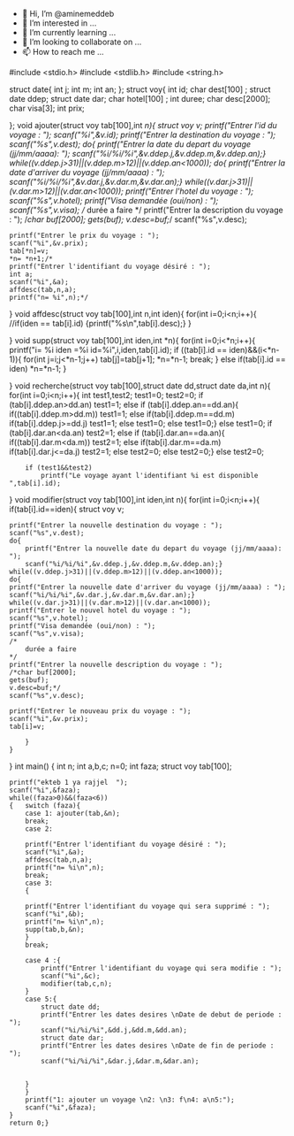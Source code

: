 - 👋 Hi, I’m @aminemeddeb
- 👀 I’m interested in ...
- 🌱 I’m currently learning ...
- 💞️ I’m looking to collaborate on ...
- 📫 How to reach me ...

<!---
aminemeddeb/aminemeddeb is a ✨ special ✨ repository because its `README.md` (this file) appears on your GitHub profile.
You can click the Preview link to take a look at your changes.
--->
#include <stdio.h>
#include <stdlib.h>
#include <string.h>

struct date{
    int j;
    int m;
    int an;
};
struct voy{
int id;
char dest[100] ;
struct date ddep;
struct date dar;
char hotel[100] ;
int duree;
char desc[2000];
char visa[3];
int prix;

};
void ajouter(struct voy tab[100],int *n){
    struct voy v;
    printf("Entrer l'id du voyage : ");
    scanf("%i",&v.id);
    printf("Entrer la destination du voyage : ");
    scanf("%s",v.dest);
    do{
        printf("Entrer la date du depart du voyage (jj/mm/aaaa): ");
        scanf("%i/%i/%i",&v.ddep.j,&v.ddep.m,&v.ddep.an);}
    while((v.ddep.j>31)||(v.ddep.m>12)||(v.ddep.an<1000));
    do{
    printf("Entrer la date d'arriver du voyage (jj/mm/aaaa) : ");
    scanf("%i/%i/%i",&v.dar.j,&v.dar.m,&v.dar.an);}
    while((v.dar.j>31)||(v.dar.m>12)||(v.dar.an<1000));
    printf("Entrer l'hotel du voyage : ");
    scanf("%s",v.hotel);
    printf("Visa demandée (oui/non) : ");
    scanf("%s",v.visa);
    /*
        durée a faire
    */
    printf("Entrer la description du voyage : ");
    /*char buf[2000];
    gets(buf);
    v.desc=buf;*/
    scanf("%s",v.desc);

    printf("Entrer le prix du voyage : ");
    scanf("%i",&v.prix);
    tab[*n]=v;
    *n= *n+1;/*
    printf("Entrer l'identifiant du voyage désiré : ");
    int a;
    scanf("%i",&a);
    affdesc(tab,n,a);
    printf("n= %i",n);*/
}
void affdesc(struct voy tab[100],int n,int iden){
    for(int i=0;i<n;i++){
        //if(iden == tab[i].id)
            {printf("%s\n",tab[i].desc);}
    }

}
void supp(struct voy tab[100],int iden,int *n){
    for(int i=0;i<*n;i++){
        printf("i= %i iden =%i id=%i",i,iden,tab[i].id);
        if ((tab[i].id == iden)&&(i<*n-1)){
            for(int j=i;j<*n-1;j++)
                tab[j]=tab[j+1];
            *n=*n-1;
            break;
        }
        else if(tab[i].id == iden)
            *n=*n-1;
    }

}
void recherche(struct voy tab[100],struct date dd,struct date da,int n){
    for(int i=0;i<n;i++){
            int test1,test2;
            test1=0;
            test2=0;
            if (tab[i].ddep.an>dd.an)
                test1=1;
            else if (tab[i].ddep.an==dd.an){
                if((tab[i].ddep.m>dd.m))
                    test1=1;
                else if(tab[i].ddep.m==dd.m)
                    if(tab[i].ddep.j>=dd.j)
                        test1=1;
                    else
                        test1=0;
                else
                    test1=0;}
            else
                test1=0;
            if (tab[i].dar.an<da.an)
                test2=1;
            else if (tab[i].dar.an==da.an){
                if((tab[i].dar.m<da.m))
                    test2=1;
                else if(tab[i].dar.m==da.m)
                    if(tab[i].dar.j<=da.j)
                        test2=1;
                    else
                        test2=0;
                else
                    test2=0;}
            else
                test2=0;









        if (test1&&test2)
            printf("Le voyage ayant l'identifiant %i est disponible ",tab[i].id);

}
void modifier(struct voy tab[100],int iden,int n){
    for(int i=0;i<n;i++){
        if(tab[i].id==iden){
                struct voy v;

    printf("Entrer la nouvelle destination du voyage : ");
    scanf("%s",v.dest);
    do{
        printf("Entrer la nouvelle date du depart du voyage (jj/mm/aaaa): ");
        scanf("%i/%i/%i",&v.ddep.j,&v.ddep.m,&v.ddep.an);}
    while((v.ddep.j>31)||(v.ddep.m>12)||(v.ddep.an<1000));
    do{
    printf("Entrer la nouvelle date d'arriver du voyage (jj/mm/aaaa) : ");
    scanf("%i/%i/%i",&v.dar.j,&v.dar.m,&v.dar.an);}
    while((v.dar.j>31)||(v.dar.m>12)||(v.dar.an<1000));
    printf("Entrer le nouvel hotel du voyage : ");
    scanf("%s",v.hotel);
    printf("Visa demandée (oui/non) : ");
    scanf("%s",v.visa);
    /*
        durée a faire
    */
    printf("Entrer la nouvelle description du voyage : ");
    /*char buf[2000];
    gets(buf);
    v.desc=buf;*/
    scanf("%s",v.desc);

    printf("Entrer le nouveau prix du voyage : ");
    scanf("%i",&v.prix);
    tab[i]=v;

        }
    }

}
int main()
{
    int n;
    int a,b,c;
    n=0;
    int faza;
    struct voy tab[100];

    printf("ekteb 1 ya rajjel  ");
    scanf("%i",&faza);
    while((faza>0)&&(faza<6))
    {   switch (faza){
        case 1: ajouter(tab,&n);
        break;
        case 2:

        printf("Entrer l'identifiant du voyage désiré : ");
        scanf("%i",&a);
        affdesc(tab,n,a);
        printf("n= %i\n",n);
        break;
        case 3:
        {

        printf("Entrer l'identifiant du voyage qui sera supprimé : ");
        scanf("%i",&b);
        printf("n= %i\n",n);
        supp(tab,b,&n);
        }
        break;

        case 4 :{
            printf("Entrer l'identifiant du voyage qui sera modifie : ");
            scanf("%i",&c);
            modifier(tab,c,n);
        }
        case 5:{
            struct date dd;
            printf("Entrer les dates desires \nDate de debut de periode : ");
            scanf("%i/%i/%i",&dd.j,&dd.m,&dd.an);
            struct date dar;
            printf("Entrer les dates desires \nDate de fin de periode : ");
            scanf("%i/%i/%i",&dar.j,&dar.m,&dar.an);


        }
        }
        printf("1: ajouter un voyage \n2: \n3: f\n4: a\n5:");
        scanf("%i",&faza);
    }
    return 0;}
